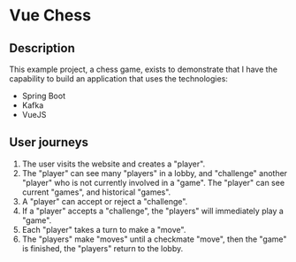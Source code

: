 # Vue Chess

## Description

This example project, a chess game, exists to demonstrate that I have the capability to build an application that uses the technologies:

* Spring Boot
* Kafka
* VueJS

## User journeys

1. The user visits the website and creates a "player".
2. The "player" can see many "players" in a lobby, and "challenge" another "player" who is not currently involved in a "game". The "player" can see current "games", and historical "games".
3. A "player" can accept or reject a "challenge".
4. If a "player" accepts a "challenge", the "players" will immediately play a "game".
5. Each "player" takes a turn to make a "move".
6. The "players" make "moves" until a checkmate "move", then the "game" is finished, the "players" return to the lobby.
